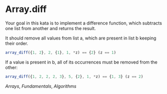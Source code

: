# Array.diff
Your goal in this kata is to implement a difference function, which subtracts one list from another and returns the result.

It should remove all values from list a, which are present in list b keeping their order.
```typescript
array_diff({1, 2}, 2, {1}, 1, *z) == {2} (z == 1)
```
If a value is present in b, all of its occurrences must be removed from the other:
```typescript
array_diff({1, 2, 2, 2, 3}, 5, {2}, 1, *z) == {1, 3} (z == 2)
```
_Arrays_, _Fundamentals_, _Algorithms_